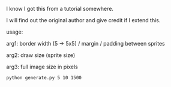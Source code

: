 I know I got this from a tutorial somewhere.

I will find out the original author and give credit if I extend this.

usage:

arg1: border width (5 -> 5x5) / margin / padding between sprites

arg2: draw size (sprite size)

arg3: full image size in pixels

`python generate.py 5 10 1500`
